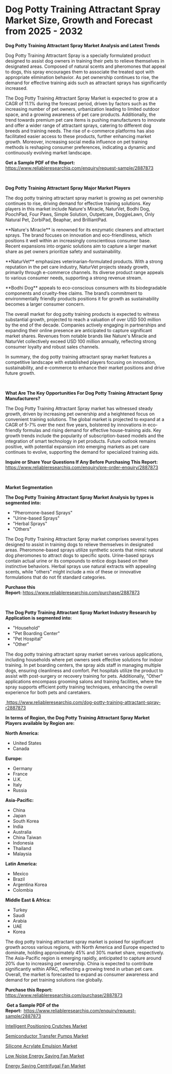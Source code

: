 <p><h1>Dog Potty Training Attractant Spray Market Size, Growth and Forecast from 2025 - 2032</h1></p><p><strong>Dog Potty Training Attractant Spray Market Analysis and Latest Trends</strong></p>
<p><p>Dog Potty Training Attractant Spray is a specially formulated product designed to assist dog owners in training their pets to relieve themselves in designated areas. Composed of natural scents and pheromones that appeal to dogs, this spray encourages them to associate the treated spot with appropriate elimination behavior. As pet ownership continues to rise, the demand for effective training aids such as attractant sprays has significantly increased.</p><p>The Dog Potty Training Attractant Spray Market is expected to grow at a CAGR of 11.1% during the forecast period, driven by factors such as the increasing number of pet owners, urbanization leading to limited outdoor space, and a growing awareness of pet care products. Additionally, the trend towards premium pet care items is pushing manufacturers to innovate and offer a wider range of attractant sprays, catering to different dog breeds and training needs. The rise of e-commerce platforms has also facilitated easier access to these products, further enhancing market growth. Moreover, increasing social media influence on pet training methods is reshaping consumer preferences, indicating a dynamic and continuously evolving market landscape.</p></p>
<p><strong>Get a Sample PDF of the Report:&nbsp;</strong> <a href="https://www.reliableresearchiq.com/enquiry/request-sample/2887873?utm_campaign=1129&utm_medium=2&utm_source=Github&utm_content=ia&utm_term=14032025&utm_id=dog-potty-training-attractant-spray">https://www.reliableresearchiq.com/enquiry/request-sample/2887873</a></p>
<p>&nbsp;</p>
<p><strong>Dog Potty Training Attractant Spray Major Market Players</strong></p>
<p><p>The dog potty training attractant spray market is growing as pet ownership continues to rise, driving demand for effective training solutions. Key players in this market include Nature's Miracle, NaturVet, Bodhi Dog, PoochPad, Four Paws, Simple Solution, Outpetcare, DoggieLawn, Only Natural Pet, ZorbiPad, Beaphar, and BrilliantPad.</p><p>**Nature's Miracle** is renowned for its enzymatic cleaners and attractant sprays. The brand focuses on innovation and eco-friendliness, which positions it well within an increasingly conscientious consumer base. Recent expansions into organic solutions aim to capture a larger market share as pet owners prioritize safety and sustainability.</p><p>**NaturVet** emphasizes veterinarian-formulated products. With a strong reputation in the pet care industry, NaturVet projects steady growth, primarily through e-commerce channels. Its diverse product range appeals to various consumer needs, supporting a strong revenue stream.</p><p>**Bodhi Dog** appeals to eco-conscious consumers with its biodegradable components and cruelty-free claims. The brand’s commitment to environmentally friendly products positions it for growth as sustainability becomes a larger consumer concern.</p><p>The overall market for dog potty training products is expected to witness substantial growth, projected to reach a valuation of over USD 500 million by the end of the decade. Companies actively engaging in partnerships and expanding their online presence are anticipated to capture significant market shares. Revenues from notable brands like Nature's Miracle and NaturVet collectively exceed USD 100 million annually, reflecting strong consumer loyalty and robust sales channels.</p><p>In summary, the dog potty training attractant spray market features a competitive landscape with established players focusing on innovation, sustainability, and e-commerce to enhance their market positions and drive future growth.</p></p>
<p>&nbsp;</p>
<p><strong>What Are The Key Opportunities For Dog Potty Training Attractant Spray Manufacturers?</strong></p>
<p><p>The Dog Potty Training Attractant Spray market has witnessed steady growth, driven by increasing pet ownership and a heightened focus on convenient training solutions. The global market is projected to expand at a CAGR of 5-7% over the next five years, bolstered by innovations in eco-friendly formulas and rising demand for effective house-training aids. Key growth trends include the popularity of subscription-based models and the integration of smart technology in pet products. Future outlook remains positive, with potential expansion into emerging markets as pet care continues to evolve, supporting the demand for specialized training aids.</p></p>
<p><strong>Inquire or Share Your Questions If Any Before Purchasing This Report:</strong> <a href="https://www.reliableresearchiq.com/enquiry/pre-order-enquiry/2887873?utm_campaign=1129&utm_medium=2&utm_source=Github&utm_content=ia&utm_term=14032025&utm_id=dog-potty-training-attractant-spray">https://www.reliableresearchiq.com/enquiry/pre-order-enquiry/2887873</a></p>
<p>&nbsp;</p>
<p><strong>Market Segmentation</strong></p>
<p><strong>The Dog Potty Training Attractant Spray Market Analysis by types is segmented into:</strong></p>
<p><ul><li>"Pheromone-based Sprays"</li><li>"Urine-based Sprays"</li><li>"Herbal Sprays"</li><li>"Others"</li></ul></p>
<p><p>The Dog Potty Training Attractant Spray market comprises several types designed to assist in training dogs to relieve themselves in designated areas. Pheromone-based sprays utilize synthetic scents that mimic natural dog pheromones to attract dogs to specific spots. Urine-based sprays contain actual urine or its compounds to entice dogs based on their instinctive behaviors. Herbal sprays use natural extracts with appealing scents, while "others" might include a mix of these or innovative formulations that do not fit standard categories.</p></p>
<p><strong>Purchase this Report:&nbsp;</strong><a href="https://www.reliableresearchiq.com/purchase/2887873?utm_campaign=1129&utm_medium=2&utm_source=Github&utm_content=ia&utm_term=14032025&utm_id=dog-potty-training-attractant-spray">https://www.reliableresearchiq.com/purchase/2887873</a></p>
<p>&nbsp;</p>
<p><strong>The Dog Potty Training Attractant Spray Market Industry Research by Application is segmented into:</strong></p>
<p><ul><li>"Household"</li><li>"Pet Boarding Center"</li><li>"Pet Hospital"</li><li>"Other"</li></ul></p>
<p><p>The dog potty training attractant spray market serves various applications, including households where pet owners seek effective solutions for indoor training. In pet boarding centers, the spray aids staff in managing multiple dogs, ensuring cleanliness and comfort. Pet hospitals utilize the product to assist with post-surgery or recovery training for pets. Additionally, "Other" applications encompass grooming salons and training facilities, where the spray supports efficient potty training techniques, enhancing the overall experience for both pets and caretakers.</p></p>
<p><a href="https://www.reliableresearchiq.com/dog-potty-training-attractant-spray-r2887873?utm_campaign=1129&utm_medium=2&utm_source=Github&utm_content=ia&utm_term=14032025&utm_id=dog-potty-training-attractant-spray">&nbsp;https://www.reliableresearchiq.com/dog-potty-training-attractant-spray-r2887873</a></p>
<p><strong>In terms of Region, the Dog Potty Training Attractant Spray Market Players available by Region are:</strong></p>
<p>
    <p> <strong> North America: </strong>
        <ul>
            <li>United States</li>
            <li>Canada</li>
        </ul>
        </p> 
    <p> <strong> Europe: </strong>
        <ul>
            <li>Germany</li>
            <li>France</li>
            <li>U.K.</li>
            <li>Italy</li>
            <li>Russia</li>
        </ul>
        </p> 
    <p> <strong> Asia-Pacific: </strong>
        <ul>
            <li>China</li>
            <li>Japan</li>
            <li>South Korea</li>
            <li>India</li>
            <li>Australia</li>
            <li>China Taiwan</li>
            <li>Indonesia</li>
            <li>Thailand</li>
            <li>Malaysia</li>
        </ul>
        </p> 
    <p> <strong> Latin America: </strong>
        <ul>
            <li>Mexico</li>
            <li>Brazil</li>
            <li>Argentina Korea</li>
            <li>Colombia</li>
        </ul>
        </p> 
    <p> <strong> Middle East & Africa: </strong>
        <ul>
            <li>Turkey</li>
            <li>Saudi</li>
            <li>Arabia</li>
            <li>UAE</li>
            <li>Korea</li>
        </ul>
    </p>
    </p>
<p><p>The dog potty training attractant spray market is poised for significant growth across various regions, with North America and Europe expected to dominate, holding approximately 45% and 30% market share, respectively. The Asia-Pacific region is emerging rapidly, anticipated to capture around 20% due to increasing pet ownership. China is expected to contribute significantly within APAC, reflecting a growing trend in urban pet care. Overall, the market is forecasted to expand as consumer awareness and demand for pet training solutions rise globally.</p></p>
<p><strong>Purchase this Report: </strong><a href="https://www.reliableresearchiq.com/purchase/2887873?utm_campaign=1129&utm_medium=2&utm_source=Github&utm_content=ia&utm_term=14032025&utm_id=dog-potty-training-attractant-spray">https://www.reliableresearchiq.com/purchase/2887873</a></p>
<p>&nbsp;<strong>Get a Sample PDF of the Report:&nbsp;&nbsp;</strong><a href="https://www.reliableresearchiq.com/enquiry/request-sample/2887873?utm_campaign=1129&utm_medium=2&utm_source=Github&utm_content=ia&utm_term=14032025&utm_id=dog-potty-training-attractant-spray">https://www.reliableresearchiq.com/enquiry/request-sample/2887873</a></p>
<p><strong></strong></p>
<p><p><a href="https://github.com/rjaibiagha/Market-Research-Report-List-1/blob/main/intelligent-positioning-crutches-market.md?utm_campaign=1129&utm_medium=2&utm_source=Github&utm_content=ia&utm_term=14032025&utm_id=dog-potty-training-attractant-spray">Intelligent Positioning Crutches Market</a></p><p><a href="https://github.com/sulvantomppa/Market-Research-Report-List-1/blob/main/semiconductor-transfer-pumps-market.md?utm_campaign=1129&utm_medium=2&utm_source=Github&utm_content=ia&utm_term=14032025&utm_id=dog-potty-training-attractant-spray">Semiconductor Transfer Pumps Market</a></p><p><a href="https://github.com/brinnoifon/Market-Research-Report-List-1/blob/main/silicone-acrylate-emulsion-market.md?utm_campaign=1129&utm_medium=2&utm_source=Github&utm_content=ia&utm_term=14032025&utm_id=dog-potty-training-attractant-spray">Silicone Acrylate Emulsion Market</a></p><p><a href="https://github.com/trenkkwasek84/Market-Research-Report-List-1/blob/main/low-noise-energy-saving-fan-market.md?utm_campaign=1129&utm_medium=2&utm_source=Github&utm_content=ia&utm_term=14032025&utm_id=dog-potty-training-attractant-spray">Low Noise Energy Saving Fan Market</a></p><p><a href="https://github.com/snapetylerho/Market-Research-Report-List-1/blob/main/energy-saving-centrifugal-fan-market.md?utm_campaign=1129&utm_medium=2&utm_source=Github&utm_content=ia&utm_term=14032025&utm_id=dog-potty-training-attractant-spray">Energy Saving Centrifugal Fan Market</a></p></p>